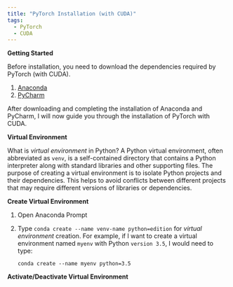 ```yaml
---
title: "PyTorch Installation (with CUDA)"
tags:
  - PyTorch
  - CUDA
---
```


**Getting Started**

Before installation, you need to download the dependencies required by PyTorch (with CUDA).

1. [Anaconda](https://www.anaconda.com/)
2. [PyCharm](https://www.jetbrains.com/pycharm/)

After downloading and completing the installation of Anaconda and PyCharm, I will now guide you through the installation of PyTorch with CUDA.

**Virtual Environment**

What is _virtual environment_ in Python? A Python virtual environment, often abbreviated as `venv`, is a self-contained directory that contains a Python interpreter along with standard libraries and other supporting files. The purpose of creating a virtual environment is to isolate Python projects and their dependencies. This helps to avoid conflicts between different projects that may require different versions of libraries or dependencies.

**Create Virtual Environment**

1. Open Anaconda Prompt
2. Type `conda create --name venv-name python=edition` for _virtual environment_ creation.
   For example, if I want to create a virtual environment named `myenv` with Python `version 3.5`, I would need to type:
   
   `conda create --name myenv python=3.5`

**Activate/Deactivate Virtual Environment**
